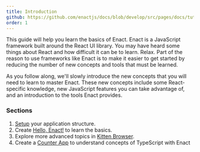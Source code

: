 ```yaml
---
title: Introduction
github: https://github.com/enactjs/docs/blob/develop/src/pages/docs/tutorials/introduction/index.md
order: 1
---
```


This guide will help you learn the basics of Enact. Enact is a JavaScript framework built around the React UI library. You may have heard some things about React and how difficult it can be to learn. Relax. Part of the reason to use frameworks like Enact is to make it easier to get started by reducing the number of new concepts and tools that must be learned.

As you follow along, we'll slowly introduce the new concepts that you will need to learn to master Enact. These new concepts include some React-specific knowledge, new JavaScript features you can take advantage of, and an introduction to the tools Enact provides.

### Sections

1. [Setup](../setup/) your application structure.
2. Create [Hello, Enact!](../tutorial-hello-enact/) to learn the basics.
3. Explore more advanced topics in [Kitten Browser](../tutorial-kitten-browser/).
4. Create a [Counter App](../tutorial-typescript/) to understand concepts of TypeScript with Enact

